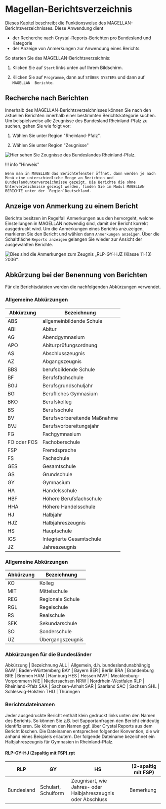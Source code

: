 # Magellan-Berichtsverzeichnis

Dieses Kapitel beschreibt die Funktionsweise des MAGELLAN-Berichtsverzeichnisses. Diese Anwendung dient 

* der Recherche nach Crystal-Reports-Berichten pro Bundesland und Kategorie
* der Anzeige von Anmerkungen zur Anwendung eines Berichts

So starten Sie das MAGELLAN-Berichtsverzeichnis:

1. Klicken Sie auf `Start` links unten auf Ihrem Bildschirm.

2. Klicken Sie auf `Programme`, dann auf `STÜBER SYSTEMS` und dann auf `MAGELLAN  Berichte`.

## Recherche nach Berichten

Innerhalb des MAGELLAN-Berichtsverzeichnisses können Sie nach den aktuellen Berichten innerhalb einer bestimmten Berichtskategorie suchen. Um beispielsweise alle Zeugnisse des Bundesland Rheinland-Pfalz zu suchen, gehen Sie wie folgt vor:

1. Wählen Sie unter Region "Rheinland-Pfalz".

2. Wählen Sie unter Region "Zeugnisse"

![Hier sehen Sie Zeugnisse des Bundeslandes Rheinland-Pfalz.](/assets/images/berichteverz/berichteverz1.png)


!!! info "Hinweis"

	Wenn man in MAGELLAN das Berichtefenster öffnet, dann werden je nach Menü eine unterschiedliche Menge an Berichten und Bundeslandunterverzeichnisse gezeigt. Die Berichte die ohne Unterverzeichnisse gezeigt werden, finden Sie im Modul MAGELLAN BERICHTE unter der `Region`Deutschland.

## Anzeige von Anmerkung zu einem Bericht

Berichte besitzen im Regelfall Anmerkungen aus den hervorgeht, welche Einstellungen in MAGELLAN notwendig sind, damit der Bericht korrekt ausgedruckt wird. Um die Anmerkungen eines Berichts anzuzeigen, markieren Sie den Bericht und wählen dann `Anmerkungen anzeigen`. Über die Schaltfläche `Reports anzeigen` gelangen Sie wieder zur Ansicht der ausgewählten Berichte.
 
![Dies sind die Anmerkungen zum Zeugnis „RLP-GY-HJZ (Klasse 11-13) 2006“.](/assets/images/berichteverz/berichteverz2.png)

## Abkürzung bei der Benennung von Berichten

Für die Berichtsdateien werden die nachfolgenden Abkürzungen verwendet.

### Allgemeine Abkürzungen

Abkürzung   | Bezeichnung
----------- | -----------
ABS         | allgemeinbildende Schule
ABI         | Abitur
AG          | Abendgymnasium
APO         | Abiturprüfungsordnung
AS          | Abschlusszeugnis
AZ          | Abgangszeugnis
BBS         | berufsbildende Schule
BF          | Berufsfachschule
BGJ         | Berufsgrundschuljahr
BG          | Berufliches Gymnasium
BKO         | Berufskolleg
BS          | Berufsschule
BV          | Berufsvorbereitende Maßnahme
BVJ         | Berufsvorbereitungsjahr
FG          | Fachgymnasium
FO oder FOS | Fachoberschule
FSP         | Fremdsprache
FS          | Fachschule
GES         | Gesamtschule
GS          | Grundschule
GY          | Gymnasium
HA          | Handelsschule
HBF         | Höhere Berufsfachschule
HHA         | Höhere Handelsschule
HJ          | Halbjahr
HJZ         | Halbjahreszeugnis
HS          | Hauptschule
IGS         | Integrierte Gesamtschule
JZ          | Jahreszeugnis

### Allgemeine Abkürzungen

Abkürzung | Bezeichnung
--------- | -----------
KO        | Kolleg
MIT       | Mittelschule
REG       | Regionale Schule
RGL       | Regelschule
RS        | Realschule
SEK       | Sekundarschule
SO        | Sonderschule
ÜZ        | Übergangszeugnis

### Abkürzungen für die Bundesländer

Abkürzung | Bezeichnung
ALL       | Allgemein, d.h. bundeslandunabhängig
BAW       | Baden-Württemberg
BAY       | Bayern
BER       | Berlin
BRA       | Brandenburg
BRE       | Bremen
HAM       | Hamburg
HES       | Hessen
MVP       | Mecklenburg-Vorpommern
NIE       | Niedersachsen
NRW       | Nordrhein-Westfalen
RLP       | Rheinland-Pfalz
SAA       | Sachsen-Anhalt
SAR       | Saarland
SAC       | Sachsen
SHL       | Schleswig-Holstein
THÜ       | Thüringen

### Berichtsdateinamen

Jeder ausgedruckte Bericht enthält klein gedruckt links unten den Namen des Berichts. So können Sie z.B. bei Supportanfragen den Bericht eindeutig identifizieren. Sie können den Namen ggf. über Crystal Reports aus dem Bericht löschen. Die Dateinamen entsprechen folgender Konvention, die wir anhand eines Beispiels erläutern. Der folgende Dateiname bezeichnet ein Halbjahreszeugnis für Gymnasien in Rheinland-Pfalz.

#### RLP-GY-HJ (2spaltig mit FSP).rpt

RLP        | GY                  | HS                                                            | (2-spaltig mit FSP)
---------- | ------------------- | ------------------------------------------------------------- | -------------------
Bundesland | Schulart, Schulform | Zeugnisart, wie Jahres- oder Halbjahreszeugnis oder Abschluss | Bemerkung
